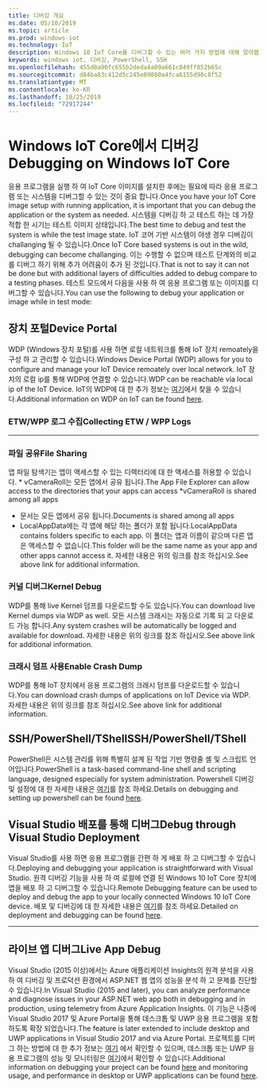 ```yaml
---
title: 디버깅 개요
ms.date: 05/10/2019
ms.topic: article
ms.prod: windows-iot
ms.technology: IoT
description: Windows 10 IoT Core를 디버그할 수 있는 여러 가지 방법에 대해 알아봅니다.
keywords: windows iot, 디버깅, PowerShell, SSH
ms.openlocfilehash: 455d8a90fc655b2deda4a09a661c849ff852b65c
ms.sourcegitcommit: d84ba83c412d5c245e89880a4fca6155d98c8f52
ms.translationtype: MT
ms.contentlocale: ko-KR
ms.lasthandoff: 10/25/2019
ms.locfileid: "72917244"
---
```

# <a name="debugging-on-windows-iot-core"></a><span data-ttu-id="93e63-104">Windows IoT Core에서 디버깅</span><span class="sxs-lookup"><span data-stu-id="93e63-104">Debugging on Windows IoT Core</span></span>
<span data-ttu-id="93e63-105">응용 프로그램을 실행 하 여 IoT Core 이미지를 설치한 후에는 필요에 따라 응용 프로그램 또는 시스템을 디버그할 수 있는 것이 중요 합니다.</span><span class="sxs-lookup"><span data-stu-id="93e63-105">Once you have your IoT Core image setup with running application, it is important that you can debug the application or the system as needed.</span></span> <span data-ttu-id="93e63-106">시스템을 디버깅 하 고 테스트 하는 데 가장 적합 한 시기는 테스트 이미지 상태입니다.</span><span class="sxs-lookup"><span data-stu-id="93e63-106">The best time to debug and test the system is while the test image state.</span></span> <span data-ttu-id="93e63-107">IoT 코어 기반 시스템이 야생 경우 디버깅이 challanging 될 수 있습니다.</span><span class="sxs-lookup"><span data-stu-id="93e63-107">Once IoT Core based systems is out in the wild, debugging can become challanging.</span></span> <span data-ttu-id="93e63-108">이는 수행할 수 없으며 테스트 단계와의 비교를 디버그 하기 위해 추가 어려움이 추가 된 것입니다.</span><span class="sxs-lookup"><span data-stu-id="93e63-108">That is not to say it can not be done but with additional layers of difficulties added to debug compare to a testing phases.</span></span> <span data-ttu-id="93e63-109">테스트 모드에서 다음을 사용 하 여 응용 프로그램 또는 이미지를 디버그할 수 있습니다.</span><span class="sxs-lookup"><span data-stu-id="93e63-109">You can use the following to debug your application or image while in test mode:</span></span>

## <a name="device-portal"></a><span data-ttu-id="93e63-110">장치 포털</span><span class="sxs-lookup"><span data-stu-id="93e63-110">Device Portal</span></span>
<span data-ttu-id="93e63-111">WDP (Windows 장치 포털)를 사용 하면 로컬 네트워크를 통해 IoT 장치 remoately을 구성 하 고 관리할 수 있습니다.</span><span class="sxs-lookup"><span data-stu-id="93e63-111">Windows Device Portal (WDP) allows for you to configure and manage your IoT Device remoately over local network.</span></span> <span data-ttu-id="93e63-112">IoT 장치의 로컬 ip를 통해 WDP에 연결할 수 있습니다.</span><span class="sxs-lookup"><span data-stu-id="93e63-112">WDP can be reachable via local ip of the IoT Device.</span></span> <span data-ttu-id="93e63-113">IoT의 WDP에 대 한 추가 정보는 [여기](https://docs.microsoft.com/en-us/windows/iot-core/manage-your-device/DevicePortal)에서 찾을 수 있습니다.</span><span class="sxs-lookup"><span data-stu-id="93e63-113">Additional information on WDP on IoT can be found [here](https://docs.microsoft.com/en-us/windows/iot-core/manage-your-device/DevicePortal).</span></span>

### <a name="collecting-etw--wpp-logs"></a><span data-ttu-id="93e63-114">ETW/WPP 로그 수집</span><span class="sxs-lookup"><span data-stu-id="93e63-114">Collecting ETW / WPP Logs</span></span> 
-----

### <a name="file-sharing"></a><span data-ttu-id="93e63-115">파일 공유</span><span class="sxs-lookup"><span data-stu-id="93e63-115">File Sharing</span></span>
<span data-ttu-id="93e63-116">앱 파일 탐색기는 앱이 액세스할 수 있는 디렉터리에 대 한 액세스를 허용할 수 있습니다. \* vCameraRoll는 모든 앱에서 공유 됩니다.</span><span class="sxs-lookup"><span data-stu-id="93e63-116">The App File Explorer can allow access to the directories that your apps can access \*vCameraRoll is shared among all apps</span></span>
* <span data-ttu-id="93e63-117">문서는 모든 앱에서 공유 됩니다.</span><span class="sxs-lookup"><span data-stu-id="93e63-117">Documents is shared among all apps</span></span>
* <span data-ttu-id="93e63-118">LocalAppData에는 각 앱에 해당 하는 폴더가 포함 됩니다.</span><span class="sxs-lookup"><span data-stu-id="93e63-118">LocalAppData contains folders specific to each app.</span></span> <span data-ttu-id="93e63-119">이 폴더는 앱과 이름이 같으며 다른 앱은 액세스할 수 없습니다.</span><span class="sxs-lookup"><span data-stu-id="93e63-119">This folder will be the same name as your app and other apps cannot access it.</span></span>
<span data-ttu-id="93e63-120">자세한 내용은 위의 링크를 참조 하십시오.</span><span class="sxs-lookup"><span data-stu-id="93e63-120">See above link for additional information.</span></span>

### <a name="kernel-debug"></a><span data-ttu-id="93e63-121">커널 디버그</span><span class="sxs-lookup"><span data-stu-id="93e63-121">Kernel Debug</span></span>
<span data-ttu-id="93e63-122">WDP를 통해 live Kernel 덤프를 다운로드할 수도 있습니다.</span><span class="sxs-lookup"><span data-stu-id="93e63-122">You can download live Kernel dumps via WDP as well.</span></span> <span data-ttu-id="93e63-123">모든 시스템 크래시는 자동으로 기록 되 고 다운로드 가능 합니다.</span><span class="sxs-lookup"><span data-stu-id="93e63-123">Any system crashes will be automatically be logged and available for download.</span></span> <span data-ttu-id="93e63-124">자세한 내용은 위의 링크를 참조 하십시오.</span><span class="sxs-lookup"><span data-stu-id="93e63-124">See above link for additional information.</span></span>

### <a name="enable-crash-dump"></a><span data-ttu-id="93e63-125">크래시 덤프 사용</span><span class="sxs-lookup"><span data-stu-id="93e63-125">Enable Crash Dump</span></span>
<span data-ttu-id="93e63-126">WDP를 통해 IoT 장치에서 응용 프로그램의 크래시 덤프를 다운로드할 수 있습니다.</span><span class="sxs-lookup"><span data-stu-id="93e63-126">You can download crash dumps of applications on IoT Device via WDP.</span></span> <span data-ttu-id="93e63-127">자세한 내용은 위의 링크를 참조 하십시오.</span><span class="sxs-lookup"><span data-stu-id="93e63-127">See above link for additional information.</span></span>

## <a name="sshpowershelltshell"></a><span data-ttu-id="93e63-128">SSH/PowerShell/TShell</span><span class="sxs-lookup"><span data-stu-id="93e63-128">SSH/PowerShell/TShell</span></span>
<span data-ttu-id="93e63-129">PowerShell은 시스템 관리를 위해 특별히 설계 된 작업 기반 명령줄 셸 및 스크립트 언어입니다.</span><span class="sxs-lookup"><span data-stu-id="93e63-129">PowerShell is a task-based command-line shell and scripting language, designed especially for system administration.</span></span> <span data-ttu-id="93e63-130">Powershell 디버깅 및 설정에 대 한 자세한 내용은 [여기](../connect-your-device/powershell.md)를 참조 하세요.</span><span class="sxs-lookup"><span data-stu-id="93e63-130">Details on debugging and setting up powershell can be found [here](../connect-your-device/powershell.md).</span></span>

## <a name="debug-through-visual-studio-deployment"></a><span data-ttu-id="93e63-131">Visual Studio 배포를 통해 디버그</span><span class="sxs-lookup"><span data-stu-id="93e63-131">Debug through Visual Studio Deployment</span></span>
<span data-ttu-id="93e63-132">Visual Studio를 사용 하면 응용 프로그램을 간편 하 게 배포 하 고 디버그할 수 있습니다.</span><span class="sxs-lookup"><span data-stu-id="93e63-132">Deploying and debugging your application is straightforward with Visual Studio.</span></span> <span data-ttu-id="93e63-133">원격 디버깅 기능을 사용 하 여 로컬에 연결 된 Windows 10 IoT Core 장치에 앱을 배포 하 고 디버그할 수 있습니다.</span><span class="sxs-lookup"><span data-stu-id="93e63-133">Remote Debugging feature can be used to deploy and debug the app to your locally connected Windows 10 IoT Core device.</span></span> <span data-ttu-id="93e63-134">배포 및 디버깅에 대 한 자세한 내용은 [여기](../develop-your-app/RemoteDebugging.md)를 참조 하세요.</span><span class="sxs-lookup"><span data-stu-id="93e63-134">Detailed on deployment and debugging can be found [here](../develop-your-app/RemoteDebugging.md).</span></span>

-----
## <a name="live-app-debug"></a><span data-ttu-id="93e63-135">라이브 앱 디버그</span><span class="sxs-lookup"><span data-stu-id="93e63-135">Live App Debug</span></span>
<span data-ttu-id="93e63-136">Visual Studio (2015 이상)에서는 Azure 애플리케이션 Insights의 원격 분석을 사용 하 여 디버깅 및 프로덕션 환경에서 ASP.NET 웹 앱의 성능을 분석 하 고 문제를 진단할 수 있습니다.</span><span class="sxs-lookup"><span data-stu-id="93e63-136">In Visual Studio (2015 and later), you can analyze performance and diagnose issues in your ASP.NET web app both in debugging and in production, using telemetry from Azure Application Insights.</span></span> <span data-ttu-id="93e63-137">이 기능은 나중에 Visual Studio 2017 및 Azure Portal을 통해 데스크톱 및 UWP 응용 프로그램을 포함 하도록 확장 되었습니다.</span><span class="sxs-lookup"><span data-stu-id="93e63-137">The feature is later extended to include desktop and UWP applications in Visual Studio 2017 and via Azure Portal.</span></span> <span data-ttu-id="93e63-138">프로젝트를 디버그 하는 방법에 대 한 추가 정보는 [여기](https://docs.microsoft.com/en-us/azure/azure-monitor/app/visual-studio) 에서 확인할 수 있으며, 데스크톱 또는 UWP 응용 프로그램의 성능 및 모니터링은 [여기](https://docs.microsoft.com/en-us/azure/azure-monitor/app/windows-desktop)에서 확인할 수 있습니다.</span><span class="sxs-lookup"><span data-stu-id="93e63-138">Additional information on debugging your project can be found [here](https://docs.microsoft.com/en-us/azure/azure-monitor/app/visual-studio) and monitoring usage, and performance in desktop or UWP applications can be found [here](https://docs.microsoft.com/en-us/azure/azure-monitor/app/windows-desktop).</span></span>
